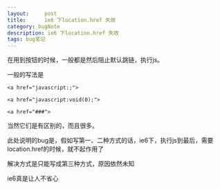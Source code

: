```yaml
---
layout:     post
title:      ie6 下location.href 失效
category: bugNote
description: ie6 下location.href 失效
tags: bug笔记
---
```


在用到按钮的时候，一般都是<a>然后阻止默认跳链，执行js。

一般的写法是

	<a href="javascript:;">

	<a href="javascript:void(0);">

	<a href="###">

当然它们是有区别的，而且很多。

此处说明的bug是，假如写第一、二种方式的话，ie6下，执行js到最后，需要location.href的时候，就不起作用了

解决方式是只能写成第三种方式，原因依然未知

ie6真是让人不省心